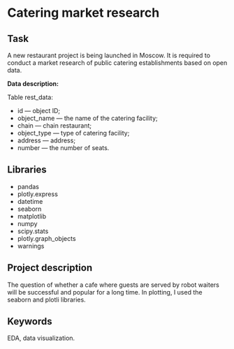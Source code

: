 # Catering market research

## Task

A new restaurant project is being launched in Moscow. It is required to conduct a market research of public catering establishments based on open data.

**Data description:**

Table rest_data:
- id — object ID;
- object_name — the name of the catering facility;
- chain — chain restaurant;
- object_type — type of catering facility;
- address — address;
- number — the number of seats.

## Libraries

- pandas
- plotly.express
- datetime
- seaborn
- matplotlib
- numpy
- scipy.stats
- plotly.graph_objects
- warnings

## Project description

The question of whether a cafe where guests are served by robot waiters will be successful and popular for a long time. In plotting, I used the seaborn and plotli libraries.

## Keywords

EDA, data visualization.
